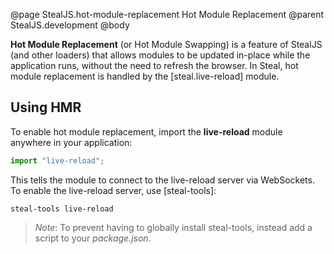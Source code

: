@page StealJS.hot-module-replacement Hot Module Replacement
@parent StealJS.development
@body

__Hot Module Replacement__ (or Hot Module Swapping) is a feature of StealJS (and other loaders) that allows modules to be updated in-place while the application runs, without the need to refresh the browser. In Steal, hot module replacement is handled by the [steal.live-reload] module.

## Using HMR

To enable hot module replacement, import the __live-reload__ module anywhere in your application:

```js
import "live-reload";
```

This tells the module to connect to the live-reload server via WebSockets. To enable the live-reload server, use [steal-tools]:

```shell
steal-tools live-reload
```

> *Note*: To prevent having to globally install steal-tools, instead add a script to your *package.json*.
